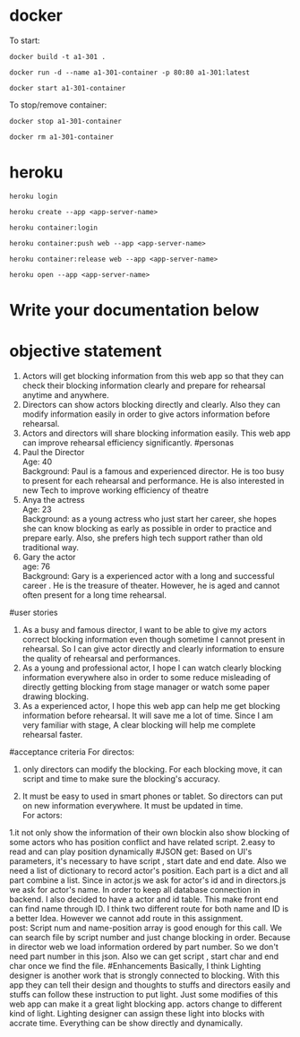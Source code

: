 # docker
To start:

`docker build -t a1-301 .`

`docker run -d --name a1-301-container -p 80:80 a1-301:latest`

`docker start a1-301-container`

To stop/remove container:

`docker stop a1-301-container`

`docker rm a1-301-container`

# heroku
`heroku login`

`heroku create --app <app-server-name>`

`heroku container:login`

`heroku container:push web --app <app-server-name>`

`heroku container:release web --app <app-server-name>`

`heroku open --app <app-server-name>`

# Write your documentation below

# objective statement
1.	Actors will get blocking information from this web app so that they can check their blocking information clearly and prepare for rehearsal anytime and anywhere.
2.	Directors can show actors blocking directly and clearly. Also they can modify information easily in order to give actors information before rehearsal.
3.	Actors and directors will share blocking information easily. This web app can improve rehearsal efficiency significantly.
#personas
1.  Paul the Director  <br />
    Age: 40 <br />
    Background: Paul is a famous and experienced director.  He is too busy to present  for each rehearsal and performance. He is also interested in new Tech to improve working efficiency of theatre
2.	Anya the actress <br />
    Age: 23 <br />
    Background: as a young actress who just start her career, she hopes she can know blocking as early as possible in order to practice and prepare early. Also, she prefers high tech support rather than old traditional way.
3. Gary the actor    <br />
    age: 76          <br />
    Background: Gary is a experienced actor with a long and successful career . He is the treasure of  theater. However, he is aged and  cannot often present for  a long time rehearsal. 
    
#user stories   
1. As a busy and famous director, I want to be able to give my actors correct blocking information even though sometime I cannot present in rehearsal. So I can give actor directly and clearly information to ensure the quality of rehearsal and performances.
2. As a young and professional actor, I hope I can watch clearly blocking information everywhere also  in order to  some reduce misleading of directly getting blocking from stage manager or watch some paper drawing  blocking.
3. As a experienced  actor, I hope this web app  can help me get blocking information before rehearsal. It will save me a lot of time. Since I am very familiar with stage, A clear blocking will help me complete rehearsal faster.

#acceptance criteria
 For directos:
1. only directors can modify the blocking. For each blocking move, it can script and time to make sure the blocking's accuracy.<br />
             
2. It must be easy to used in  smart phones or tablet. So directors can put on new information everywhere. It must be updated in time.<br />
For actors:<br />

1.it not only show the information  of their own blockin  also show blocking of some actors who has position conflict and have related script. 
2.easy to read and can play position dynamically
#JSON
get: Based on UI's parameters, it's necessary to have script , start date and end date.  Also we need a list of dictionary to record actor's position. Each part is a dict and all part combine a list. Since in actor.js we ask for actor's id and in directors.js we ask for actor's name. In order to keep all database connection  in backend. I also decided to have a actor and id table. This make front end  can find name  through ID.  I think two different route for both name and ID is a better Idea. However we cannot add route in this assignment.<br />
post: Script num and  name-position array is good enough for this call. We can search file by script number and just change blocking in order. Because in director web we load information  ordered by  part number. So we don't need part number in this json. Also we can get script , start char and end char once we find the file. 
#Enhancements
Basically, I think Lighting designer is another work that is strongly connected to blocking.
With this app they can tell their design and thoughts to stuffs and directors easily and stuffs can follow these instruction to put light.
Just some modifies of this web app can make it a great light blocking app. 
actors change to different kind of light. Lighting designer can assign these light into blocks with accrate time. Everything can be show directly and dynamically.